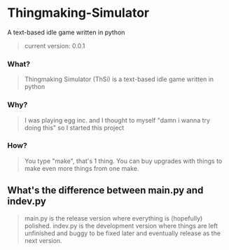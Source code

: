 # Thingmaking-Simulator
A text-based idle game written in python
> current version: 0.0.1

### What?
> Thingmaking Simulator (ThSi) is a text-based idle game written in python

### Why?
> I was playing egg inc. and I thought to myself "damn i wanna try doing this" so I started this project

### How?
> You type "make", that's 1 thing. You can buy upgrades with things to make even more things from one make.

## What's the difference between main.py and indev.py
> main.py is the release version where everything is (hopefully) polished. indev.py is the development version where things are left unfinished and buggy to be fixed later and eventually release as the next version.

